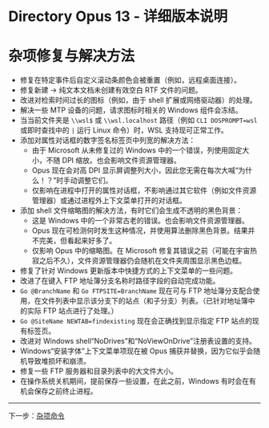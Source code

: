 # Directory Opus 13 - 详细版本说明

# 杂项修复与解决方法

- 修复在特定事件后自定义滚动条颜色会被重置（例如，远程桌面连接）。
- 修复新建 -> 纯文本文档未创建有效空白 RTF 文件的问题。
- 改进对检索时间过长的图标（例如，由于 shell 扩展或网络驱动器）的处理。
- 解决一些 MTP 设备的问题，请求图标时相关的 Windows 组件会冻结。
- 当当前文件夹是 `\\wsl$` 或 `\\wsl.localhost` 路径（例如 `CLI DOSPROMPT=wsl` 或即时查找中的 `|` 运行 Linux 命令）时，WSL 支持现可正常工作。
- 添加对属性对话框的数字签名标签页中列宽的解决方法：
  - 由于 Microsoft 从未修复过的 Windows 中的一个错误，列使用固定大小，不随 DPI 缩放。也会影响文件资源管理器。
  - Opus 现在会对高 DPI 显示屏调整列大小，因此您无需在每次大喊“为什么！？”时手动调整它们。
  - 仅影响在进程中打开的属性对话框，不影响通过其它软件（例如文件资源管理器）或通过进程外上下文菜单打开的对话框。
- 添加 shell 文件缩略图的解决方法，有时它们会生成不透明的黑色背景：
  - 这是 Windows 中的一个非常古老的错误。也会影响文件资源管理器。
  - Opus 现在可检测何时发生这种情况，并使用算法删除黑色背景。结果并不完美，但看起来好多了。
  - 仅影响 Opus 中的缩略图。在 Microsoft 修复其错误之前（可能在宇宙热寂之后不久），文件资源管理器仍会随机在文件夹周围显示黑色边框。
- 修复了针对 Windows 更新版本中快捷方式的上下文菜单的一些问题。
- 改进了在键入 FTP 地址簿分支名称时路径字段的自动完成功能。
- `Go @BranchName` 和 `Go FTPSITE=BranchName` 现在可与 FTP 地址簿分支配合使用，在文件列表中显示该分支下的站点（和子分支）列表。（已针对地址簿中的实际 FTP 站点进行了处理。）
- `Go @SiteName NEWTAB=findexisting` 现在会正确找到显示指定 FTP 站点的现有标签页。
- 改进对 Windows shell“NoDrives”和“NoViewOnDrive”注册表设置的支持。
- Windows“安装字体”上下文菜单项现在被 Opus 捕获并替换，因为它似乎会随机导致堆损坏和崩溃。
- 修复一些 FTP 服务器和目录列表中的大文件大小。
- 在操作系统关机期间，提前保存一些设置，在此之前，Windows 有时会在有机会保存之前终止进程。

------------------------------------------------------------------------

下一步：[杂项命令](/Manual/release_history/opus13_detailed/misc_commands.zh.md)